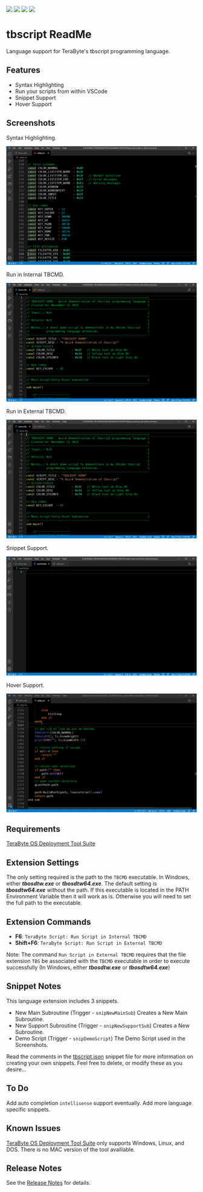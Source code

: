 ![](https://vsmarketplacebadge.apphb.com/version-short/willasm.tbscript-vscode-ext.svg)
![](https://vsmarketplacebadge.apphb.com/installs-short/willasm.tbscript-vscode-ext.svg)
![](https://vsmarketplacebadge.apphb.com/downloads-short/willasm.tbscript-vscode-ext.svg)
![](https://vsmarketplacebadge.apphb.com/rating/willasm.tbscript-vscode-ext.svg)

# tbscript ReadMe

Language support for TeraByte's tbscript programming language.

## Features
- Syntax Highlighting
- Run your scripts from within VSCode
- Snippet Support
- Hover Support

## Screenshots

Syntax Highlighting.

![Syntax Highlighting](images/syntaxhighlighting.gif)

Run in Internal TBCMD.

![Run in Internal TBCMD](images/runinternal.gif)

Run in External TBCMD.

![Run in External TBCMD](images/runexternal.gif)

Snippet Support.

![Snippets](images/snippet.gif)

Hover Support.

![Hover](images/hover.gif)

## Requirements
[TeraByte OS Deployment Tool Suite](https://www.terabyteunlimited.com/tbosdt/)

## Extension Settings
The only setting required is the path to the `TBCMD` executable.
In Windows, either ***tbosdtw.exe*** or ***tbosdtw64.exe***.
The default setting is ***tbosdtw64.exe*** without the path.
If this executable is located in the PATH Environment Variable then it will work as is.
Otherwise you will need to set the full path to the executable.

## Extension Commands
- **F6**: `TeraByte Script: Run Script in Internal TBCMD`
- **Shift+F6**: `TeraByte Script: Run Script in External TBCMD`

Note: The command `Run Script in External TBCMD` requires that the file extension `TBS` be associated with
the `TBCMD` executable in order to  execute successfully (In Windows, either ***tbosdtw.exe*** or ***tbosdtw64.exe***)

## Snippet Notes
This language extension includes 3 snippets.

* New Main Subroutine (Trigger - `snipNewMainSub`)           Creates a New Main Subroutine.
* New Support Subroutine (Trigger - `snipNewSupportSub`)     Creates a New Subroutine.
* Demo Script (Trigger - `snipDemoScript`)                   The Demo Script used in the Screenshots.

Read the comments in the [tbscript.json](./src/snippets/tbscript.json) snippet file for more information on creating your own snippets.
Feel free to delete, or modify these as you desire...

## To Do
Add auto completion `intellisense` support eventually.
Add more language specific snippets.

## Known Issues
[TeraByte OS Deployment Tool Suite](https://www.terabyteunlimited.com/tbosdt/) only supports Windows, Linux, and DOS.
There is no MAC version of the tool availiable.

## Release Notes

See the [Release Notes](RELEASE.md) for details.


